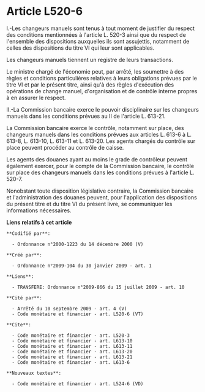 # Article L520-6

I.-Les changeurs manuels sont tenus à tout moment de justifier du respect des conditions mentionnées à l'article L. 520-3
ainsi que du respect de l'ensemble des dispositions auxquelles ils sont assujettis, notamment de celles des dispositions du
titre VI qui leur sont applicables. 

Les changeurs manuels tiennent un registre de leurs transactions. 

Le ministre chargé de l'économie peut, par arrêté, les soumettre à des règles et conditions particulières relatives à leurs
obligations prévues par le titre VI et par le présent titre, ainsi qu'à des règles d'exécution des opérations de change
manuel, d'organisation et de contrôle interne propres à en assurer le respect. 

II.-La Commission bancaire exerce le pouvoir disciplinaire sur les changeurs manuels dans les conditions prévues au II de
l'article L. 613-21. 

La Commission bancaire exerce le contrôle, notamment sur place, des changeurs manuels dans les conditions prévues aux
articles L. 613-6 à L. 613-8, L. 613-10, L. 613-11 et L. 613-20. Les agents chargés du contrôle sur place peuvent procéder au
contrôle de caisse. 

Les agents des douanes ayant au moins le grade de contrôleur peuvent également exercer, pour le compte de la Commission
bancaire, le contrôle sur place des changeurs manuels dans les conditions prévues à l'article L. 520-7. 

Nonobstant toute disposition législative contraire, la Commission bancaire et l'administration des douanes peuvent, pour
l'application des dispositions du présent titre et du titre VI du présent livre, se communiquer les informations nécessaires.

**Liens relatifs à cet article**

	**Codifié par**:

	  - Ordonnance n°2000-1223 du 14 décembre 2000 (V)

	**Créé par**:

	  - Ordonnance n°2009-104 du 30 janvier 2009 - art. 1

	**Liens**:

	  - TRANSFERE: Ordonnance n°2009-866 du 15 juillet 2009 - art. 10

	**Cité par**:

	  - Arrêté du 10 septembre 2009 - art. 4 (V)
	  - Code monétaire et financier - art. L520-6 (VT)

	**Cite**:

	  - Code monétaire et financier - art. L520-3
	  - Code monétaire et financier - art. L613-10
	  - Code monétaire et financier - art. L613-11
	  - Code monétaire et financier - art. L613-20
	  - Code monétaire et financier - art. L613-21
	  - Code monétaire et financier - art. L613-6

	**Nouveaux textes**:

	  - Code monétaire et financier - art. L524-6 (VD)
